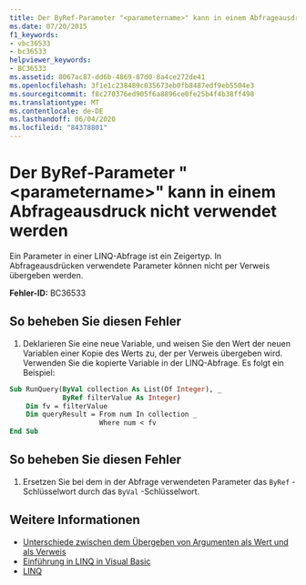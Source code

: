 ```yaml
---
title: Der ByRef-Parameter "<parametername>" kann in einem Abfrageausdruck nicht verwendet werden
ms.date: 07/20/2015
f1_keywords:
- vbc36533
- bc36533
helpviewer_keywords:
- BC36533
ms.assetid: 8067ac87-dd6b-4869-87d0-8a4ce272de41
ms.openlocfilehash: 3f1e1c238489c035673eb0fb8487edf9eb5504e3
ms.sourcegitcommit: f8c270376ed905f6a8896ce0fe25b4f4b38ff498
ms.translationtype: MT
ms.contentlocale: de-DE
ms.lasthandoff: 06/04/2020
ms.locfileid: "84378801"
---
```

# <a name="byref-parameter-parametername-cannot-be-used-in-a-query-expression"></a>Der ByRef-Parameter "\<parametername>" kann in einem Abfrageausdruck nicht verwendet werden
Ein Parameter in einer LINQ-Abfrage ist ein Zeigertyp. In Abfrageausdrücken verwendete Parameter können nicht per Verweis übergeben werden.  
  
 **Fehler-ID:** BC36533  
  
## <a name="to-correct-this-error"></a>So beheben Sie diesen Fehler  
  
1. Deklarieren Sie eine neue Variable, und weisen Sie den Wert der neuen Variablen einer Kopie des Werts zu, der per Verweis übergeben wird. Verwenden Sie die kopierte Variable in der LINQ-Abfrage. Es folgt ein Beispiel:  
  
```vb  
Sub RunQuery(ByVal collection As List(Of Integer), _  
             ByRef filterValue As Integer)  
    Dim fv = filterValue  
    Dim queryResult = From num In collection _  
                      Where num < fv  
End Sub  
```  
  
## <a name="to-correct-this-error"></a>So beheben Sie diesen Fehler  
  
1. Ersetzen Sie bei dem in der Abfrage verwendeten Parameter das `ByRef` -Schlüsselwort durch das `ByVal` -Schlüsselwort.  
  
## <a name="see-also"></a>Weitere Informationen

- [Unterschiede zwischen dem Übergeben von Argumenten als Wert und als Verweis](../programming-guide/language-features/procedures/differences-between-passing-an-argument-by-value-and-by-reference.md)
- [Einführung in LINQ in Visual Basic](../programming-guide/language-features/linq/introduction-to-linq.md)
- [LINQ](../programming-guide/language-features/linq/index.md)
